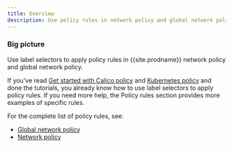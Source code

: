 ```yaml
---
title: Overview
description: Use policy rules in network policy and global network policy as match criteria using label selectors. 
---
```


### Big picture

Use label selectors to apply policy rules in {{site.prodname}} network policy and global network policy. 

If you've read [Get started with Calico policy]({{site.baseurl}}/{{page.version}}/security/calico-network-policy) and [Kubernetes policy]({{site.baseurl}}/{{page.version}}/security/kubernetes-network-policy) and done the tutorials, you already know how to use label selectors to apply policy rules. If you need more help, the Policy rules section provides more examples of specific rules. 

For the complete list of policy rules, see: 

- [Global network policy]({{site.baseurl}}/{{page.version}}/reference/resources/globalnetworkpolicy)
- [Network policy]({{site.baseurl}}/{{page.version}}/reference/resources/networkpolicy)
